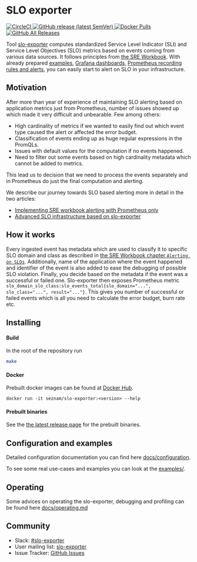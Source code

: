 # SLO exporter
[![CircleCI](https://img.shields.io/circleci/build/github/seznam/slo-exporter/master) ](https://app.circleci.com/pipelines/github/seznam/slo-exporter?branch=master)
[![GitHub release (latest SemVer)](https://img.shields.io/github/v/release/seznam/slo-exporter) ](https://github.com/seznam/slo-exporter/releases/latest)
[![Docker Pulls](https://img.shields.io/docker/pulls/seznam/slo-exporter) ](https://hub.docker.com/repository/docker/seznam/slo-exporter/general)
[![GitHub All Releases](https://img.shields.io/github/downloads/seznam/slo-exporter/total?label=release%20binary%20downloads) ](https://github.com/seznam/slo-exporter/releases/latest)

Tool [slo-exporter](https://github.com/seznam/slo-exporter/blob/master/README.md) computes standardized Service Level Indicator (SLI) and Service Level Objectives (SLO) metrics
based on events coming from various data sources. It follows principles from
[the SRE Workbook](https://landing.google.com/sre/workbook).
With already prepared [examples](examples), [Grafana dashboards](grafana_dashboards/README.md), [Prometheus recording rules and alerts](prometheus/), you can easily
start to alert on SLO in your infrastructure.

## Motivation
After more than year of experience of maintaining SLO alerting based on application metrics
just from Prometheus, number of issues showed up which made it very difficult and unbearable.
Few among others:
 - High cardinality of metrics if we wanted to easily find out which event type caused the alert or affected the error budget.
 - Classification of events ending up as huge regular expressions in the PromQLs.
 - Issues with default values for the computation if no events happened.
 - Need to filter out some events based on high cardinality metadata which cannot be added to metrics.

 This lead us to decision that we need to process the events separately and in
 Prometheus do just the final computation and alerting. 
 
 We describe our journey towards SLO based alerting more in detail in the two articles:
 - [Implementing SRE workbook alerting with Prometheus only](https://medium.com/@sklik.devops/our-journey-towards-slo-based-alerting-bd8bbe23c1d6)
 - [Advanced SLO infrastructure based on slo-exporter](https://medium.com/@sklik.devops/our-journey-towards-slo-based-alerting-d23d4f6f620e)

## How it works
Every ingested event has metadata which are used to classify it to specific SLO domain and class
as described in [the SRE Workbook chapter `Alerting on SLOs`](https://landing.google.com/sre/workbook/chapters/alerting-on-slos/).
Additionally, name of the application where the event happened and identifier of the event is also added to ease the debugging of possible SLO violation.
Finally, you decide based on the metadata if the event was a successful or failed one.
Slo-exporter then exposes Prometheus metric `slo_domain_slo_class:slo_events_total{slo_domain="...", slo_class="...", result="..."}`.
This gives you number of successful or failed events which is all you need to calculate the error budget, burn rate etc.

## Installing
#### Build
In the root of the repository run
```bash
make
```

#### Docker
Prebuilt docker images can be found at [Docker Hub](https://hub.docker.com/repository/docker/seznam/slo-exporter).
```
docker run -it seznam/slo-exporter:<version> --help
```


#### Prebuilt binaries
See the [the latest release page](https://github.com/seznam/slo-exporter/releases) for the prebuilt binaries.


## Configuration and examples
Detailed configuration documentation you can find here [docs/configuration](docs/configuration.md).

To see some real use-cases and examples you can look at the [examples/](examples).

## Operating
Some advices on operating the slo-exporter, debugging and profiling can be found here [docs/operating.md](docs/operating.md)

## Community
* Slack: [#slo-exporter](https://join.slack.com/t/slo-exporter/shared_invite/zt-mnqxqv1s-1zaJtDiYbuVoOCCAMQi4Kg)
* User mailing list: [slo-exporter](https://groups.google.com/g/slo-exporter)
* Issue Tracker: [GitHub Issues](https://github.com/seznam/slo-exporter/issues)
